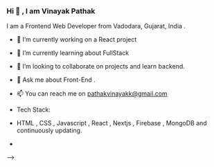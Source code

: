 ### Hi 👋 , I am Vinayak Pathak
I am a Frontend Web Developer from Vadodara, Gujarat, India .
- 🔭 I’m currently working on a React project
- 🌱 I’m currently learning about FullStack
- 👯 I’m looking to collaborate on projects and learn backend.
- 💬 Ask me about Front-End .
- 📫 You can reach me on pathakvinayakk@gmail.com

-  Tech Stack:
-  HTML , CSS , Javascript , React , Nextjs , Firebase , MongoDB and continuously updating.
- 
-->
